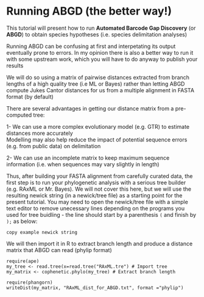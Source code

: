 # Running ABGD (the better way!)

This tutorial will present how to run **Automated Barcode Gap Discovery** (or **ABGD**) to obtain species hypotheses (i.e. species delimitation analyses)

Running ABGD can be confusing at first and interpetating its output eventually prone to errors. In my opinion there is also a better way to run it with some upstream work, which you will have to do anyway to publish your results

We will do so using a matrix of pairwise distances extracted from branch lengths of a high quality tree (i.e ML or Bayes) rather than letting ABGD compute Jukes Cantor distances for us from a multiple alignment in FASTA format (by default)

There are several advantages in getting our distance matrix from a pre-computed tree:

1- We can use a more complex evolutionary model (e.g. GTR) to estimate distances more accurately<br/>
Modelling may also help reduce the impact of potential sequence errors (e.g. from public data) on delimitation

2- We can use an incomplete matrix to keep maximum sequence information (i.e. when sequences may vary slightly in length)

Thus, after building your FASTA alignment from carefully curated data, the first step is to run your phylogenetic analysis with a serious tree builder (e.g. RAxML or Mr. Bayes). We will not cover this here, but we will use the resulting newick string (in a newick/tree file) as a starting point for the present tutorial. You may need to open the newick/tree file with a simple text editor to remove unecessary lines depending on the programs you used for tree buidling - the line should start by a parenthesis ```(``` and finish by ```);``` as below:

```
copy example newick string
```

We will then import it in R to extract branch length and produce a distance matrix that ABGD can read (phylip format) 

```
require(ape)
my_tree <- read.tree(x=read.tree("RAxML.tre") # Import tree
my_matrix <- cophenetic.phylo(my_tree) # Extract branch length

require(phangorn)
writeDist(my_matrix, "RAxML_dist_for_ABGD.txt", format ="phylip")
```

